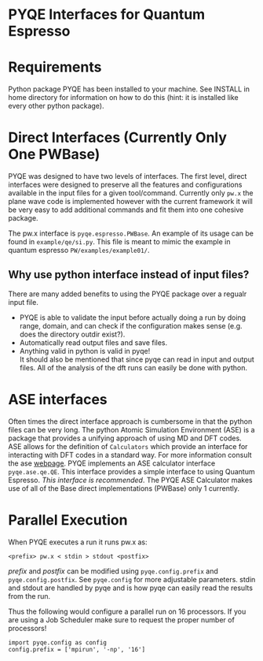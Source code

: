 # PYQE Interfaces for Quantum Espresso

# Requirements
Python package PYQE has been installed to your machine. See INSTALL in
home directory for information on how to do this (hint: it is
installed like every other python package).

# Direct Interfaces (Currently Only One PWBase) 
PYQE was designed to have two levels of interfaces. The first level, direct
interfaces were designed to preserve all the features and
configurations available in the input files for a given
tool/command. Currently only `pw.x` the plane wave code is implemented
however with the current framework it will be very easy to add
additional commands and fit them into one cohesive package. 

The pw.x interface is `pyqe.espresso.PWBase`. An example of its usage
can be found in `example/qe/si.py`. This file is meant to mimic the
example in quantum espresso `PW/examples/example01/`.

## Why use python interface instead of input files?
There are many added benefits to using the PYQE package over a regualr
input file.  
 - PYQE is able to validate the input before actually doing a run by
   doing range, domain, and can check if the configuration makes
   sense (e.g. does the directory outdir exist?).  
 - Automatically read output files and save files.  
 - Anything valid in python is valid in pyqe!  
It should also be mentioned that since pyqe can read in input and
output files. All of the analysis of the dft runs can easily be done
with python.

# ASE interfaces 
Often times the direct interface approach is cumbersome in that the
python files can be very long. The python Atomic Simulation
Environment (ASE) is a package that provides a unifying approach of
using MD and DFT codes. ASE allows for the definition of `Calculators`
which provide an interface for interacting with DFT codes in a
standard way. For more information consult the ase
[webpage](https://wiki.fysik.dtu.dk/ase/index.html). PYQE implements
an ASE calculator interface `pyqe.ase.qe.QE`. This interface provides
a simple interface to using Quantum Espresso. *This interface is
recommended*. The PYQE ASE Calculator makes use of all of the Base
direct implementations (PWBase) only 1 currently.

# Parallel Execution
When PYQE executes a run it runs pw.x as:
```
<prefix> pw.x < stdin > stdout <postfix>
```

*prefix* and *postfix* can be modified using `pyqe.config.prefix` and
`pyqe.config.postfix`. See `pyqe.config` for more adjustable
parameters. stdin and stdout are handled by pyqe and is how pyqe can
easily read the results from the run.

Thus the following would configure a parallel run on 16 processors. If
you are using a Job Scheduler make sure to request the proper number
of processors!

```
import pyqe.config as config
config.prefix = ['mpirun', '-np', '16']
```

